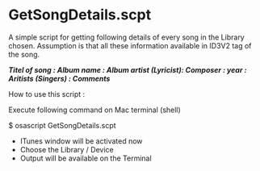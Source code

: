 # GetSongDetails.scpt

A simple script for getting following details of every song in the Library chosen. Assumption is that all these information available in ID3V2 tag of the song. 

**_Titel of song : Album name : Album artist (Lyricist): Composer : year : Aritists (Singers) : Comments_**



How to use this script :

Execute following command on Mac terminal (shell)

$ osascript GetSongDetails.scpt
- ITunes window will be activated now 
- Choose the Library / Device  
- Output will be available on the Terminal
